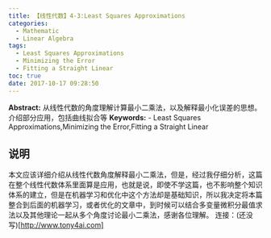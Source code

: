 ```yaml
---
title: 【线性代数】4-3:Least Squares Approximations
categories:
  - Mathematic
  - Linear Algebra
tags:
  - Least Squares Approximations
  - Minimizing the Error
  - Fitting a Straight Linear
toc: true
date: 2017-10-17 09:28:50
---
```


**Abstract:** 从线性代数的角度理解计算最小二乘法，以及解释最小化误差的思想。介绍部分应用，包括曲线拟合等
**Keywords:** - Least Squares Approximations,Minimizing the Error,Fitting a Straight Linear

<!--more-->
## 说明
本文应该详细介绍从线性代数角度解释最小二乘法，但是，经过我仔细分析，这篇在整个线性代数体系里面算是应用，也就是说，即使不学这篇，也不影响整个知识体系的建立，但是在机器学习和优化中这个方法却是基础知识，所以我决定将本篇整合到后面的机器学习，或者优化的文章中，到时候可以结合多变量微积分最值求法以及其他理论一起从多个角度讨论最小二乘法，感谢各位理解。
连接：(还没写)[http://www.tony4ai.com]
